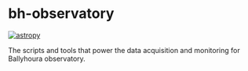 bh-observatory
==============
[![astropy](http://img.shields.io/badge/powered%20by-AstroPy-orange.svg?style=flat)](http://www.astropy.org/)

The scripts and tools that power the data acquisition and monitoring for Ballyhoura observatory.
